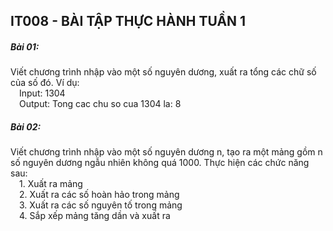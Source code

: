 ﻿## IT008 - BÀI TẬP THỰC HÀNH TUẦN 1
##### Bài 01:
Viết chương trình nhập vào một số nguyên dương, xuất ra tổng các chữ số của số đó. Ví dụ:  
&emsp;Input: 1304  
&emsp;Output: Tong cac chu so cua 1304 la: 8  
##### Bài 02:
Viết chương trình nhập vào một số nguyên dương n, tạo ra một mảng gồm n số nguyên dương ngẫu nhiên không quá 1000. Thực hiện các chức năng sau:  
&emsp;1. Xuất ra mảng  
&emsp;2. Xuất ra các số hoàn hảo trong mảng  
&emsp;3. Xuất ra các số nguyên tố trong mảng  
&emsp;4. Sắp xếp mảng tăng dần và xuất ra  